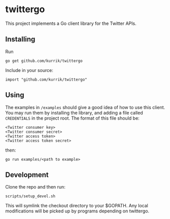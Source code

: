 twittergo
=========
This project implements a Go client library for the Twitter APIs.

Installing
----------
Run

    go get github.com/kurrik/twittergo

Include in your source:

    import "github.com/kurrik/twittergo"

Using
-----
The examples in `/examples` should give a good idea of how to use this client.
You may run them by installing the library, and adding a file called
`CREDENTIALS` in the project root.  The format of this file should be:

    <Twitter consumer key>
    <Twitter consumer secret>
    <Twitter access token>
    <Twitter access token secret>

then:

    go run examples/<path to example>

Development
-----------
Clone the repo and then run:

    scripts/setup_devel.sh

This will symlink the checkout directory to your $GOPATH.  Any local
modifications will be picked up by programs depending on twittergo.


